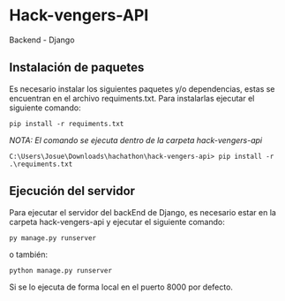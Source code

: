 # Hack-vengers-API
Backend - Django

## Instalación de paquetes
Es necesario instalar los siguientes paquetes y/o dependencias, estas se encuentran en el archivo requiments.txt. Para instalarlas ejecutar el siguiente comando:

```
pip install -r requiments.txt
```

*NOTA: El comando se ejecuta dentro de la carpeta hack-vengers-api*

```
C:\Users\Josue\Downloads\hachathon\hack-vengers-api> pip install -r .\requiments.txt
```

## Ejecución del servidor
Para ejecutar el servidor del backEnd de Django, es necesario estar en la carpeta hack-vengers-api y ejecutar el siguiente comando:
```
py manage.py runserver 
```
o también:

```
python manage.py runserver 
```

Si se lo ejecuta de forma local en el puerto 8000 por defecto.

